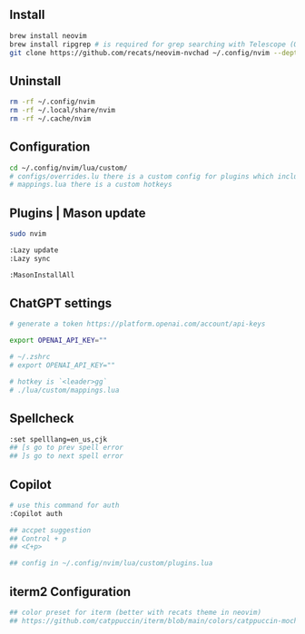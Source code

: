 ## Install
```sh
brew install neovim
brew install ripgrep # is required for grep searching with Telescope (OPTIONAL).
git clone https://github.com/recats/neovim-nvchad ~/.config/nvim --depth 1 && nvim
```

## Uninstall
```sh
rm -rf ~/.config/nvim
rm -rf ~/.local/share/nvim
rm -rf ~/.cache/nvim
```

## Configuration
```sh
cd ~/.config/nvim/lua/custom/
# configs/overrides.lu there is a custom config for plugins which includes in configs/plugins.lua
# mappings.lua there is a custom hotkeys
```

## Plugins | Mason update
```sh
sudo nvim

:Lazy update
:Lazy sync

:MasonInstallAll
```
## ChatGPT settings
```sh
# generate a token https://platform.openai.com/account/api-keys

export OPENAI_API_KEY=""

# ~/.zshrc
# export OPENAI_API_KEY=""

# hotkey is `<leader>gg`
# ./lua/custom/mappings.lua
```

## Spellcheck
```sh
:set spelllang=en_us,cjk
## [s go to prev spell error
## ]s go to next spell error
```

## Copilot
```sh
# use this command for auth
:Copilot auth

## accpet suggestion
## Control + p
## <C+p>

## config in ~/.config/nvim/lua/custom/plugins.lua
```

## iterm2 Configuration
```sh
## color preset for iterm (better with recats theme in neovim)
## https://github.com/catppuccin/iterm/blob/main/colors/catppuccin-mocha.itermcolors
```

